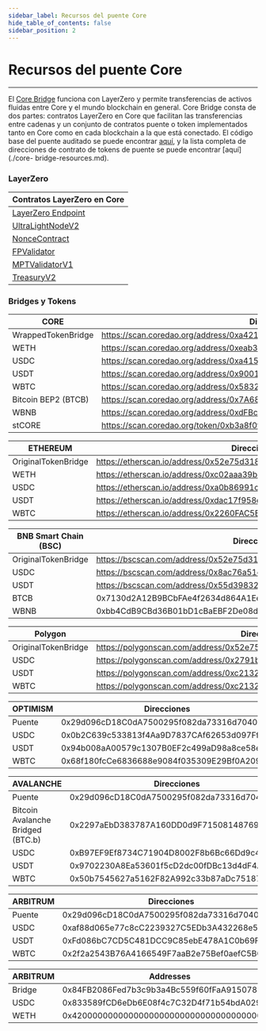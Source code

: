 ```yaml
---
sidebar_label: Recursos del puente Core
hide_table_of_contents: false
sidebar_position: 2
---
```


# Recursos del puente Core

---

El [Core Bridge](https://bridge.coredao.org/) funciona con LayerZero y permite transferencias de activos fluidas entre Core y el mundo blockchain en general. Core Bridge consta de dos partes: contratos LayerZero en Core que facilitan las transferencias entre cadenas y un conjunto de contratos puente o token implementados tanto en Core como en cada blockchain a la que está conectado. El código base del puente auditado se puede encontrar [aquí](https://github.com/LayerZero-Labs/wrapped-asset-bridge), y la lista completa de direcciones de contrato de tokens de puente se puede encontrar [aquí](./core- bridge-resources.md).

### LayerZero

| Contratos LayerZero en Core                                                                       |
| ------------------------------------------------------------------------------------------------- |
| [LayerZero Endpoint](https://scan.coredao.org/address/0x9740ff91f1985d8d2b71494ae1a2f723bb3ed9e4) |
| [UltraLightNodeV2](https://scan.coredao.org/address/0x66a71dcef29a0ffbdbe3c6a460a3b5bc225cd675)   |
| [NonceContract](https://scan.coredao.org/address/0x2d61dcdd36f10b22176e0433b86f74567d529aaa)      |
| [FPValidator](https://scan.coredao.org/address/0x3c2269811836af69497e5f486a85d7316753cf62)        |
| [MPTValidatorV1](https://scan.coredao.org/address/0xb6319cc6c8c27a8f5daf0dd3df91ea35c4720dd7)     |
| [TreasuryV2](https://scan.coredao.org/address/0x5b19bd330a84c049b62d5b0fc2ba120217a18c1c)         |

### Bridges y Tokens

| CORE                                    | Direcciones                                                                                                                 |
| --------------------------------------- | --------------------------------------------------------------------------------------------------------------------------- |
| WrappedTokenBridge                      | https://scan.coredao.org/address/0xa4218e1f39da4aadac971066458db56e901bcbde |
| WETH                                    | https://scan.coredao.org/address/0xeab3ac417c4d6df6b143346a46fee1b847b50296 |
| USDC                                    | https://scan.coredao.org/address/0xa4151b2b3e269645181dccf2d426ce75fcbdeca9 |
| USDT                                    | https://scan.coredao.org/address/0x900101d06a7426441ae63e9ab3b9b0f63be145f1 |
| WBTC                                    | https://scan.coredao.org/address/0x5832f53d147b3d6Cd4578B9CBD62425C7ea9d0Bd |
| Bitcoin BEP2  (BTCB) | https://scan.coredao.org/address/0x7A6888c85eDBA8E38F6C7E0485212da602761C08 |
| WBNB                                    | https://scan.coredao.org/address/0xdFBc618d3c48e553Cb197F42482A0795bef7fe28 |
| stCORE                                  | https://scan.coredao.org/token/0xb3a8f0f0da9ffc65318aa39e55079796093029ad   |

| ETHEREUM            | Direcciones                                                                                             |
| ------------------- | ------------------------------------------------------------------------------------------------------- |
| OriginalTokenBridge | https://etherscan.io/address/0x52e75d318cfb31f9a2edfa2dfee26b161255b233 |
| WETH                | https://etherscan.io/address/0xc02aaa39b223fe8d0a0e5c4f27ead9083c756cc2 |
| USDC                | https://etherscan.io/address/0xa0b86991c6218b36c1d19d4a2e9eb0ce3606eb48 |
| USDT                | https://etherscan.io/address/0xdac17f958d2ee523a2206206994597c13d831ec7 |
| WBTC                | https://etherscan.io/address/0x2260FAC5E5542a773Aa44fBCfeDf7C193bc2C599 |

| BNB Smart Chain (BSC) | Direcciones                                                                                            |
| ---------------------------------------- | ------------------------------------------------------------------------------------------------------ |
| OriginalTokenBridge                      | https://bscscan.com/address/0x52e75d318cfb31f9a2edfa2dfee26b161255b233 |
| USDC                                     | https://bscscan.com/address/0x8ac76a51cc950d9822d68b83fe1ad97b32cd580d |
| USDT                                     | https://bscscan.com/address/0x55d398326f99059ff775485246999027b3197955 |
| BTCB                                     | 0x7130d2A12B9BCbFAe4f2634d864A1Ee1Ce3Ead9c                                                             |
| WBNB                                     | 0xbb4CdB9CBd36B01bD1cBaEBF2De08d9173bc095c                                                             |

| Polygon             | Direcciones                                                                                                |
| ------------------- | ---------------------------------------------------------------------------------------------------------- |
| OriginalTokenBridge | https://polygonscan.com/address/0x52e75d318cfb31f9a2edfa2dfee26b161255b233 |
| USDC                | https://polygonscan.com/address/0x2791bca1f2de4661ed88a30c99a7a9449aa84174 |
| USDT                | https://polygonscan.com/address/0xc2132d05d31c914a87c6611c10748aeb04b58e8f |
| WBTC                | https://polygonscan.com/address/0xc2132d05d31c914a87c6611c10748aeb04b58e8f |

| OPTIMISM | Direcciones                                |
| -------- | ------------------------------------------ |
| Puente   | 0x29d096cD18C0dA7500295f082da73316d704031A |
| USDC     | 0x0b2C639c533813f4Aa9D7837CAf62653d097Ff85 |
| USDT     | 0x94b008aA00579c1307B0EF2c499aD98a8ce58e58 |
| WBTC     | 0x68f180fcCe6836688e9084f035309E29Bf0A2095 |

| AVALANCHE                                                            | Direcciones                                |
| -------------------------------------------------------------------- | ------------------------------------------ |
| Puente                                                               | 0x29d096cD18C0dA7500295f082da73316d704031A |
| Bitcoin Avalanche Bridged (BTC.b) | 0x2297aEbD383787A160DD0d9F71508148769342E3 |
| USDC                                                                 | 0xB97EF9Ef8734C71904D8002F8b6Bc66Dd9c48a6E |
| USDT                                                                 | 0x9702230A8Ea53601f5cD2dc00fDBc13d4dF4A8c7 |
| WBTC                                                                 | 0x50b7545627a5162F82A992c33b87aDc75187B218 |

| ARBITRUM | Direcciones                                |
| -------- | ------------------------------------------ |
| Puente   | 0x29d096cD18C0dA7500295f082da73316d704031A |
| USDC     | 0xaf88d065e77c8cC2239327C5EDb3A432268e5831 |
| USDT     | 0xFd086bC7CD5C481DCC9C85ebE478A1C0b69FCbb9 |
| WBTC     | 0x2f2a2543B76A4166549F7aaB2e75Bef0aefC5B0f |

| ARBITRUM | Addresses                                  |
| -------- | ------------------------------------------ |
| Bridge   | 0x84FB2086Fed7b3c9b3a4Bc559f60fFaA91507879 |
| USDC     | 0x833589fCD6eDb6E08f4c7C32D4f71b54bdA02913 |
| WETH     | 0x4200000000000000000000000000000000000006 |
